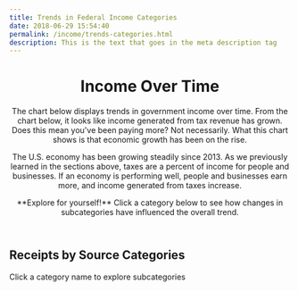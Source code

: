 ```yaml
---
title: Trends in Federal Income Categories
date: 2018-06-29 15:54:40
permalink: /income/trends-categories.html
description: This is the text that goes in the meta description tag
---
```


<header>
    <h1>Income Over Time</h1>
    <div class="lead-wrapper">
        <div class="lead">
            <p>The chart below displays trends in government income over time. From the chart below, it looks like income generated from tax revenue has grown. Does this mean you've been paying more? Not necessarily. What this chart shows is that economic growth has been on the rise.</p>
            <p>The U.S. economy has been growing steadily since 2013.  As we previously learned in the sections above, taxes are a percent of income for people and businesses.  If an economy is performing well, people and businesses earn more, and income generated from taxes increase.</p>
        </div>
        <div class="fact-box fact-box--out-right sr-only">
            **Explore for yourself!** Click a category below to see how changes in subcategories have influenced the overall trend.
        </div>
    </div>
</header>

## Receipts by Source Categories
<div class="hint">Click a category name to explore subcategories</div>

<div id="viz"></div>

<script src="../assets/income/trend.js" />
